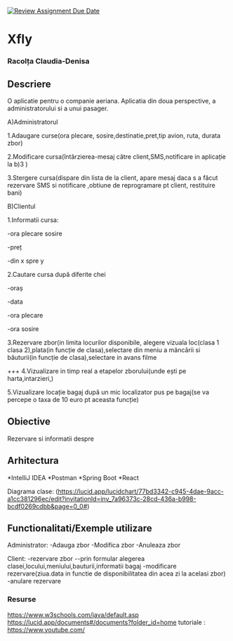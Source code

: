 [![Review Assignment Due Date](https://classroom.github.com/assets/deadline-readme-button-22041afd0340ce965d47ae6ef1cefeee28c7c493a6346c4f15d667ab976d596c.svg)](https://classroom.github.com/a/31XZyb90)
# Xfly
### Racolța Claudia-Denisa


## Descriere
O aplicatie pentru o companie aeriana.
Aplicatia din doua perspective, a administratorului si a unui pasager.

A)Administratorul

1.Adaugare curse(ora plecare, sosire,destinatie,pret,tip avion, ruta, durata zbor)

2.Modificare cursa(întârzierea-mesaj către client,SMS,notificare in aplicație la b)3 )

3.Stergere cursa(dispare din lista de la client, apare mesaj daca s a făcut rezervare SMS si notificare ,obtiune de reprogramare pt client, restituire bani)


B)Clientul

1.Informatii cursa:

-ora plecare sosire

-preț

-din x spre y


2.Cautare cursa după diferite chei

-oraș

-data

-ora plecare

-ora sosire


3.Rezervare zbor(in limita locurilor disponibile, alegere vizuala loc(clasa 1 clasa 2),plata(in funcție de clasa),selectare din meniu a mâncării si băuturii(in funcție de clasa),selectare in avans filme


+++
4.Vizualizare in timp real a etapelor zborului(unde ești pe harta,intarzieri,)

5.Vizualizare locație bagaj după un mic localizator pus pe bagaj(se va percepe o taxa de 10 euro pt aceasta funcție)



## Obiective
Rezervare si informatii despre 




## Arhitectura

*IntelliJ IDEA
*Postman
*Spring Boot
*React

Diagrama clase:
(https://lucid.app/lucidchart/77bd3342-c945-4dae-9acc-a1cc381296ec/edit?invitationId=inv_7a96373c-28cd-436a-b998-bcdf0269cdbb&page=0_0#)




## Functionalitati/Exemple utilizare
Administrator:
-Adauga zbor
-Modifica zbor
-Anuleaza zbor

Client:
-rezervare zbor
--prin formular alegerea clasei,locului,meniului,bauturii,informatii bagaj
-modificare rezervare(ziua.data in functie de disponibilitatea din acea zi la acelasi zbor)
-anulare rezervare




### Resurse
https://www.w3schools.com/java/default.asp
https://lucid.app/documents#/documents?folder_id=home
tutoriale : https://www.youtube.com/

